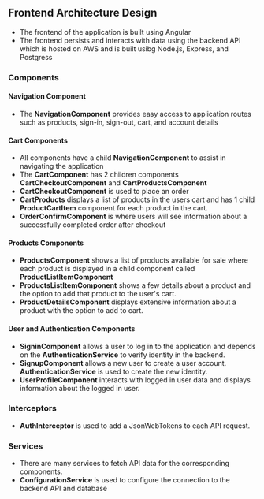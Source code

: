 ## Frontend Architecture Design
* The frontend of the application is built using Angular
* The frontend persists and interacts with data using the backend API which is hosted on AWS and is built usibg Node.js, Express, and Postgress

### Components
#### Navigation Component
* The **NavigationComponent** provides easy access to application routes such as products, sign-in, sign-out, cart, and account details

#### Cart Components
* All components have a child **NavigationComponent** to assist in navigating the application
* The **CartComponent** has 2 children components **CartCheckoutComponent** and **CartProductsComponent**
* **CartCheckoutComponent** is used to place an order
* **CartProducts** displays a list of products in the users cart and has 1 child **ProductCartItem** component for each product in the cart.
* **OrderConfirmComponent** is where users will see information about a successfully completed order after checkout 

#### Products Components
* **ProductsComponent** shows a list of products available for sale where each product is displayed in a child component called **ProductListItemComponent**
* **ProductsListItemComponent** shows a few details about a product and the option to add that product to the user's cart.
* **ProductDetailsComponent** displays extensive information about a product with the option to add to cart.

#### User and Authentication Components
* **SigninComponent** allows a user to log in to the application and depends on the **AuthenticationService** to verify identity in the backend.
* **SignupComponent** allows a new user to create a user account. **AuthenticationService** is used to create the new identity.
* **UserProfileComponent** interacts with logged in user data and displays information about the logged in user.


### Interceptors
* **AuthInterceptor** is used to add a JsonWebTokens to each API request.

### Services
* There are many services to fetch API data for the corresponding components.
* **ConfigurationService** is used to configure the connection to the backend API and database

